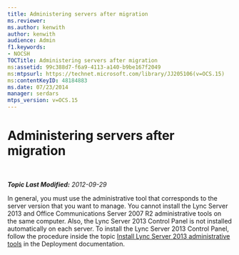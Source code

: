 ```yaml
---
title: Administering servers after migration
ms.reviewer: 
ms.author: kenwith
author: kenwith
audience: Admin
f1.keywords:
- NOCSH
TOCTitle: Administering servers after migration
ms:assetid: 99c388d7-f6a9-4113-a140-b9be167f2049
ms:mtpsurl: https://technet.microsoft.com/library/JJ205106(v=OCS.15)
ms:contentKeyID: 48184883
ms.date: 07/23/2014
manager: serdars
mtps_version: v=OCS.15
---
```


<div data-xmlns="http://www.w3.org/1999/xhtml">

<div class="topic" data-xmlns="http://www.w3.org/1999/xhtml" data-msxsl="urn:schemas-microsoft-com:xslt" data-cs="http://msdn.microsoft.com/">

<div data-asp="http://msdn2.microsoft.com/asp">

# Administering servers after migration

</div>

<div id="mainSection">

<div id="mainBody">

<span> </span>

_**Topic Last Modified:** 2012-09-29_

In general, you must use the administrative tool that corresponds to the server version that you want to manage. You cannot install the Lync Server 2013 and Office Communications Server 2007 R2 administrative tools on the same computer. Also, the Lync Server 2013 Control Panel is not installed automatically on each server. To install the Lync Server 2013 Control Panel, follow the procedure inside the topic [Install Lync Server 2013 administrative tools](lync-server-2013-install-lync-server-administrative-tools.md) in the Deployment documentation.

</div>

<span> </span>

</div>

</div>

</div>

